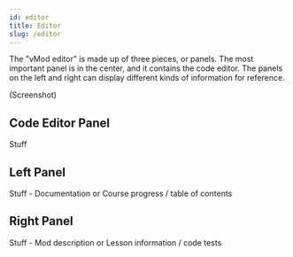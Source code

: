 ```yaml
---
id: editor
title: Editor
slug: /editor
---
```


The "vMod editor" is made up of three pieces, or panels. The most important panel is in the center, and it contains the code editor. The panels on the left and right can display different kinds of information for reference.

(Screenshot)

## Code Editor Panel

Stuff

## Left Panel

Stuff - Documentation or Course progress / table of contents

## Right Panel

Stuff - Mod description or Lesson information / code tests